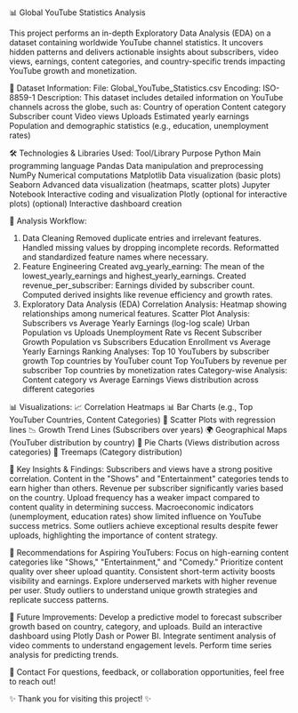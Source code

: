 📊 Global YouTube Statistics Analysis

This project performs an in-depth Exploratory Data Analysis (EDA) on a dataset containing worldwide YouTube channel statistics.
It uncovers hidden patterns and delivers actionable insights about subscribers, video views, earnings, content categories, and country-specific trends impacting YouTube growth and monetization.

📂 Dataset Information:
File: Global_YouTube_Statistics.csv
Encoding: ISO-8859-1
Description:
This dataset includes detailed information on YouTube channels across the globe, such as:
Country of operation
Content category
Subscriber count
Video views
Uploads
Estimated yearly earnings
Population and demographic statistics (e.g., education, unemployment rates)

🛠️ Technologies & Libraries Used:
Tool/Library	Purpose
Python	Main programming language
Pandas	Data manipulation and preprocessing
NumPy	Numerical computations
Matplotlib	Data visualization (basic plots)
Seaborn	Advanced data visualization (heatmaps, scatter plots)
Jupyter Notebook	Interactive coding and visualization
Plotly (optional for interactive plots)	(optional) Interactive dashboard creation

📝 Analysis Workflow:
1. Data Cleaning
Removed duplicate entries and irrelevant features.
Handled missing values by dropping incomplete records.
Reformatted and standardized feature names where necessary.
2. Feature Engineering
Created avg_yearly_earning:
The mean of the lowest_yearly_earnings and highest_yearly_earnings.
Created revenue_per_subscriber:
Earnings divided by subscriber count.
Computed derived insights like revenue efficiency and growth rates.
3. Exploratory Data Analysis (EDA)
Correlation Analysis:
Heatmap showing relationships among numerical features.
Scatter Plot Analysis:
Subscribers vs Average Yearly Earnings (log-log scale)
Urban Population vs Uploads
Unemployment Rate vs Recent Subscriber Growth
Population vs Subscribers
Education Enrollment vs Average Yearly Earnings
Ranking Analyses:
Top 10 YouTubers by subscriber growth
Top countries by YouTuber count
Top YouTubers by revenue per subscriber
Top countries by monetization rates
Category-wise Analysis:
Content category vs Average Earnings
Views distribution across different categories

📊 Visualizations:
📈 Correlation Heatmaps
📊 Bar Charts (e.g., Top YouTuber Countries, Content Categories)
🧮 Scatter Plots with regression lines
📉 Growth Trend Lines (Subscribers over years)
🌍 Geographical Maps (YouTuber distribution by country)
🍰 Pie Charts (Views distribution across categories)
🧩 Treemaps (Category distribution)

📌 Key Insights & Findings:
Subscribers and views have a strong positive correlation.
Content in the "Shows" and "Entertainment" categories tends to earn higher than others.
Revenue per subscriber significantly varies based on the country.
Upload frequency has a weaker impact compared to content quality in determining success.
Macroeconomic indicators (unemployment, education rates) show limited influence on YouTube success metrics.
Some outliers achieve exceptional results despite fewer uploads, highlighting the importance of content strategy.

🎯 Recommendations for Aspiring YouTubers:
Focus on high-earning content categories like "Shows," "Entertainment," and "Comedy."
Prioritize content quality over sheer upload quantity.
Consistent short-term activity boosts visibility and earnings.
Explore underserved markets with higher revenue per user.
Study outliers to understand unique growth strategies and replicate success patterns.

🚀 Future Improvements:
Develop a predictive model to forecast subscriber growth based on country, category, and uploads.
Build an interactive dashboard using Plotly Dash or Power BI.
Integrate sentiment analysis of video comments to understand engagement levels.
Perform time series analysis for predicting trends.

📩 Contact
For questions, feedback, or collaboration opportunities, feel free to reach out!

✨ Thank you for visiting this project! ✨

